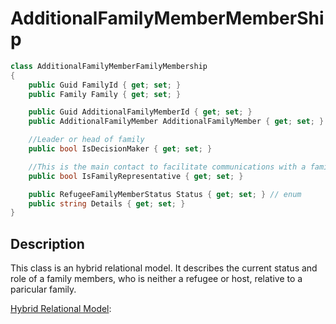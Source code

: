 # AdditionalFamilyMemberMemberShip

```cs
class AdditionalFamilyMemberFamilyMembership
{
    public Guid FamilyId { get; set; }
    public Family Family { get; set; }

    public Guid AdditionalFamilyMemberId { get; set; }
    public AdditionalFamilyMember AdditionalFamilyMember { get; set; }

	//Leader or head of family
    public bool IsDecisionMaker { get; set; }

	//This is the main contact to facilitate communications with a family
    public bool IsFamilyRepresentative { get; set; }

    public RefugeeFamilyMemberStatus Status { get; set; } // enum
    public string Details { get; set; } 
}
```

## Description
This class is an hybrid relational model. It describes the current status and role of a family members, who is neither a refugee or host, relative to a paricular family.

[Hybrid Relational Model](https://docs.refugee.land/v/the-standard-faq/the-standard-wiki/0-introduction/0.0-purposing-modeling-and-simulation?q=hybrid+models):
